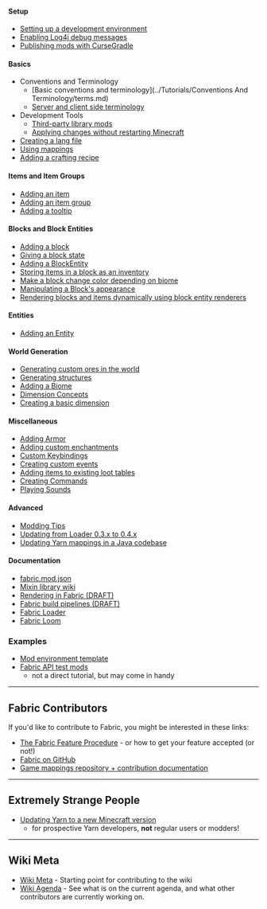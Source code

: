 #### Setup

- [Setting up a development environment](../Tutorials/setup.md)
- [Enabling Log4j debug messages](https://wiki.vg/Debugging)
- [Publishing mods with CurseGradle](../Tutorials/cursegradle.md)

#### Basics

- Conventions and Terminology
  - [Basic conventions and terminology](../Tutorials/Conventions And Terminology/terms.md)
  - [Server and client side terminology](../Tutorials/side.md)
- Development Tools
  - [Third-party library mods](../Documentation/libraries.md)
  - [Applying changes without restarting   Minecraft](../Tutorials/applychanges.md)
- [Creating a lang file](../Tutorials/lang.md)
- [Using mappings](../Tutorials/mappings.md)
- [Adding a crafting recipe](../Tutorials/recipes.md)

#### Items and Item Groups

- [Adding an item](../Tutorials/items.md)
- [Adding an item group](../Tutorials/itemgroup.md)
- [Adding a tooltip](../Tutorials/tooltip.md)

#### Blocks and Block Entities

- [Adding a block](../Tutorials/blocks.md)
- [Giving a block state](../Tutorials/blockstate.md)
- [Adding a BlockEntity](../Tutorials/blockentity.md)
- [Storing items in a block as an inventory](../Tutorials/inventory.md)
- [Make a block change color depending on biome](../Tutorials/biomecoloring.md)
- [Manipulating a Block's appearance](../Tutorials/blockappearance.md)
- [Rendering blocks and items dynamically using block entity renderers](../Tutorials/blockentityrenderers.md)

#### Entities

- [Adding an Entity](../Tutorials/entity.md)

#### World Generation

- [Generating custom ores in the world](../Tutorials/ores.md)
- [Generating structures](../Tutorials/structures.md)
- [Adding a Biome](../Tutorials/biome.md)
- [Dimension Concepts](../Tutorials/dimensionconcepts.md)
- [Creating a basic dimension](../Tutorials/dimension.md)

#### Miscellaneous

- [Adding Armor](../Tutorials/armor.md)
- [Adding custom enchantments](../Tutorials/enchantments.md)
- [Custom Keybindings](../Tutorials/keybinds.md)
- [Creating custom events](../Tutorials/events.md)
- [Adding items to existing loot tables](../Tutorials/adding_to_loot_tables.md)
- [Creating Commands](../Tutorials/commands.md)
- [Playing Sounds](../Tutorials/sounds.md)

#### Advanced

- [Modding Tips](../Tutorials/modding_tips.md)
- [Updating from Loader 0.3.x to 0.4.x](../Tutorials/loader04x.md)
- [Updating Yarn mappings in a Java codebase](../Tutorials/migratemappings.md)

#### Documentation

- [fabric.mod.json](../Documentation/fabric_mod_json.md)
- [Mixin library wiki](http://github.com/SpongePowered/Mixin/wiki)
- [Rendering in Fabric (DRAFT)](../Documentation/rendering.md)
- [Fabric build pipelines (DRAFT)](../Documentation/build_pipelines.md)
- [Fabric Loader](../Documentation/fabric_loader.md)
- [Fabric Loom](../Documentation/fabric_loom.md)

### Examples

- [Mod environment template](https://github.com/FabricMC/fabric-example-mod)
- [Fabric API test mods](https://github.com/FabricMC/fabric/tree/master/fabric-testmods/java/net/fabricmc/fabric)
  - not a direct tutorial, but may come in handy

-----

## Fabric Сontributors

If you'd like to contribute to Fabric, you might be interested in these
links:

- [The Fabric Feature Procedure](../Tutorials/feature_procedure.md) - or how
  to get your feature accepted (or not\!)
- [Fabric on GitHub](https://github.com/FabricMC)
- [Game mappings repository + contribution documentation](https://github.com/FabricMC/yarn)

-----

## Extremely Strange People

- [Updating Yarn to a new Minecraft version](../Tutorials/updating_yarn.md)
  - for prospective Yarn developers, **not** regular users or
    modders\!

-----

## Wiki Meta

- [Wiki Meta](https://fabricmc.net/wiki/wiki_meta) - Starting point
  for contributing to the wiki
- [Wiki Agenda](../wiki/agenda.md) - See what is on the current agenda, and
  what other contributors are currently working on.

